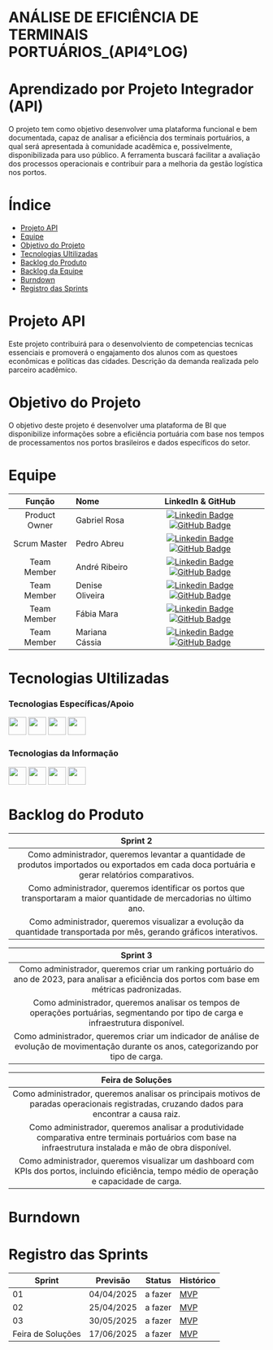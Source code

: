 # ANÁLISE DE EFICIÊNCIA DE TERMINAIS PORTUÁRIOS_(API4°LOG)

# Aprendizado por Projeto Integrador (API) 

 O projeto tem como objetivo desenvolver uma plataforma funcional e bem documentada, capaz de analisar a eficiência dos terminais portuários, a qual será apresentada à comunidade acadêmica e, possivelmente, disponibilizada para uso público.
 A ferramenta buscará facilitar a avaliação dos processos operacionais e contribuir para a melhoria da gestão logística nos portos.

# Índice

* [Projeto API](#projeto-API)
* [Equipe](#equipe)
* [Objetivo do Projeto](#objetivo-do-projeto)
* [Tecnologias Ultilizadas](#Tecnologias-Ultilizadas)
* [Backlog do Produto](#Backlog-do-Produto)
* [Backlog da Equipe](#Backlog-da-Equipe)
* [Burndown](#Burndown)
* [Registro das Sprints](#Registro-das-Sprints)

# Projeto API

 Este projeto contribuirá para o desenvolviento de competencias tecnicas essenciais e promoverá o engajamento dos alunos com as questoes econômicas e políticas das cidades. 
Descrição da demanda realizada pelo parceiro acadêmico.

# Objetivo do Projeto

 O objetivo deste projeto é desenvolver uma plataforma de BI que disponibilize informações sobre a eficiência portuária com base nos tempos de processamentos nos portos brasileiros e dados específicos do setor.

# Equipe
|    Função     | Nome                                  |                                                                                                                                                      LinkedIn & GitHub                                                                                                                                                      |
| :-----------: | :------------------------------------ | :-------------------------------------------------------------------------------------------------------------------------------------------------------------------------------------------------------------------------------------------------------------------------------------------------------------------------: |
| Product Owner |   Gabriel Rosa         |     [![Linkedin Badge](https://img.shields.io/badge/Linkedin-blue?style=flat-square&logo=Linkedin&logoColor=white)](https://www.linkedin.com/in/joaomarcosoliveiraa) [![GitHub Badge](https://img.shields.io/badge/GitHub-111217?style=flat-square&logo=github&logoColor=white)](https://github.com/JoaoM-py)              |
| Scrum Master  | Pedro Abreu |      [![Linkedin Badge](https://img.shields.io/badge/Linkedin-blue?style=flat-square&logo=Linkedin&logoColor=white)](https://www.linkedin.com/in/mariagabrielareis/) [![GitHub Badge](https://img.shields.io/badge/GitHub-111217?style=flat-square&logo=github&logoColor=white)](https://github.com/PedroHFAbreu)     |
| Team Member   | André Ribeiro             |         [![Linkedin Badge](https://img.shields.io/badge/Linkedin-blue?style=flat-square&logo=Linkedin&logoColor=white)](https://www.linkedin.com/in/antonio-nepomuceno-04943720a/) [![GitHub Badge](https://img.shields.io/badge/GitHub-111217?style=flat-square&logo=github&logoColor=white)](https://github.com/Nepoun)        |
|  Team Member  | Denise Oliveira               |         [![Linkedin Badge](https://img.shields.io/badge/Linkedin-blue?style=flat-square&logo=Linkedin&logoColor=white)](https://www.linkedin.com/in/caio-vitor-c1/) [![GitHub Badge](https://img.shields.io/badge/GitHub-111217?style=flat-square&logo=github&logoColor=white)](https://github.com/CaioVitorDias1)        |
|  Team Member  | Fábia Mara                 |   [![Linkedin Badge](https://img.shields.io/badge/Linkedin-blue?style=flat-square&logo=Linkedin&logoColor=white)](https://www.linkedin.com/in/gabriel-camargo-915452196/) [![GitHub Badge](https://img.shields.io/badge/GitHub-111217?style=flat-square&logo=github&logoColor=white)](https://github.com/FabiaMPF)   |
|  Team Member  | Mariana Cássia      |           [![Linkedin Badge](https://img.shields.io/badge/Linkedin-blue?style=flat-square&logo=Linkedin&logoColor=white)](https://www.linkedin.com/in/gioliveirass) [![GitHub Badge](https://img.shields.io/badge/GitHub-111217?style=flat-square&logo=github&logoColor=white)](https://github.com/Mcsalme)          |

# Tecnologias Ultilizadas
### Tecnologias Específicas/Apoio
<img src="https://github.com/user-attachments/assets/ca697efd-e0a7-4591-9f42-76970a16d310" width="35" height="35">
<img src="https://github.com/user-attachments/assets/0df3d268-d37b-44e3-be9d-40aee1c7d4f1" width="35" height="35">
<img src="https://github.com/user-attachments/assets/c5470877-f635-4cbe-a5b4-813bba721d30" width="35" height="35">
<img src="https://github.com/user-attachments/assets/0b5165e4-9e87-4ca0-8954-cc81a72e4514" width="35" height="35">
  
 ### Tecnologias da Informação
<img src="https://github.com/user-attachments/assets/5a445284-99ef-4a6b-8e27-fcdd06695f1d" width="35" height="35">
<img src="https://github.com/user-attachments/assets/9d92d746-b5f5-48c6-bb0e-88827c7b3a25" width="35" height="35">
<img src="https://github.com/user-attachments/assets/b947a916-a4ea-4a53-a8fb-0b188913b3a4" width="35" height="35">
<img src="https://github.com/user-attachments/assets/6a248392-6dc8-4d5c-b410-113487d164cf" width="35" height="35">

# Backlog do Produto

| Sprint 2 |
|:--------:|
| Como administrador, queremos levantar a quantidade de produtos importados ou exportados em cada doca portuária e gerar relatórios comparativos.|
| Como administrador, queremos identificar os portos que transportaram a maior quantidade de mercadorias no último ano. |
| Como administrador, queremos visualizar a evolução da quantidade transportada por mês, gerando gráficos interativos. |

| Sprint 3 |
|:--------:|
| Como administrador, queremos criar um ranking portuário do ano de 2023, para analisar a eficiência dos portos com base em métricas padronizadas.|
| Como administrador, queremos analisar os tempos de operações portuárias, segmentando por tipo de carga e infraestrutura disponível. |
| Como administrador, queremos criar um indicador de análise de evolução de movimentação durante os anos, categorizando por tipo de carga.|


| Feira de Soluções |
|:--------:|
| Como administrador, queremos analisar os principais motivos de paradas operacionais registradas, cruzando dados para encontrar a causa raiz.|
| Como administrador, queremos analisar a produtividade comparativa entre terminais portuários com base na infraestrutura instalada e mão de obra disponível. | 
| Como administrador, queremos visualizar um dashboard com KPIs dos portos, incluindo eficiência, tempo médio de operação e capacidade de carga.|

     
# Burndown
    
# Registro das Sprints

Sprint | Previsão | Status| Histórico|
|------|--------|------|--------|
|01 | 04/04/2025 | a fazer| [MVP](https://) | 
|02|  25/04/2025| a fazer|[MVP](https://) | 
|03| 30/05/2025 | a fazer|[MVP](https://) | 
|Feira de Soluções|17/06/2025 |a fazer |[MVP](https://) | 

